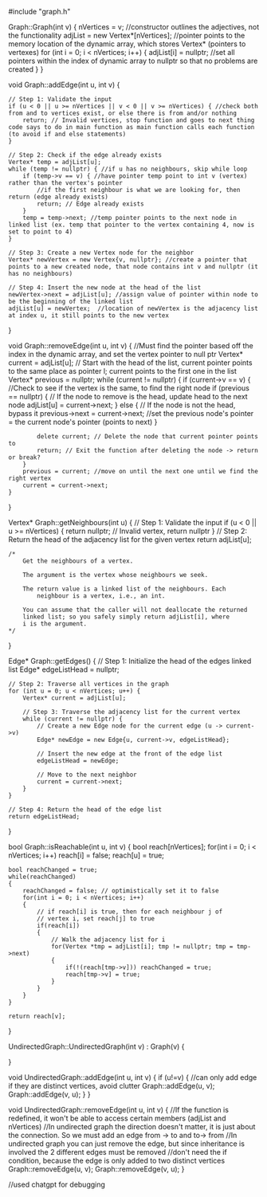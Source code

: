 #include "graph.h"

Graph::Graph(int v) {
    nVertices = v; //constructor outlines the adjectives, not the functionality
    adjList = new Vertex*[nVertices]; //pointer points to the memory location of the dynamic array, which stores Vertex* (pointers to vertexes)
    for (int i = 0; i < nVertices; i++) {
        adjList[i] = nullptr; //set all pointers within the index of dynamic array to nullptr so that no problems are created
    }
}

void Graph::addEdge(int u, int v) {

    // Step 1: Validate the input
    if (u < 0 || u >= nVertices || v < 0 || v >= nVertices) { //check both from and to vertices exist, or else there is from and/or nothing
        return; // Invalid vertices, stop function and goes to next thing code says to do in main function as main function calls each function (to avoid if and else statements)
    }

    // Step 2: Check if the edge already exists
    Vertex* temp = adjList[u];
    while (temp != nullptr) { //if u has no neighbours, skip while loop
        if (temp->v == v) { //have pointer temp point to int v (vertex) rather than the vertex's pointer
            //if the first neighbour is what we are looking for, then return (edge already exists)
            return; // Edge already exists
        }
        temp = temp->next; //temp pointer points to the next node in linked list (ex. temp that pointer to the vertex containing 4, now is set to point to 4)
    }

    // Step 3: Create a new Vertex node for the neighbor
    Vertex* newVertex = new Vertex{v, nullptr}; //create a pointer that points to a new created node, that node contains int v and nullptr (it has no neighbours)

    // Step 4: Insert the new node at the head of the list
    newVertex->next = adjList[u]; //assign value of pointer within node to be the beginning of the linked list
    adjList[u] = newVertex;  //location of newVertex is the adjacency list at index u, it still points to the new vertex
}

void Graph::removeEdge(int u, int v) {
//Must find the pointer based off the index in the dynamic array, and set the vertex pointer to null ptr
    Vertex* current = adjList[u];    // Start with the head of the list, current pointer points to the same place as pointer l; current points to the first one in the list
    Vertex* previous = nullptr;
    while (current != nullptr) {
        if (current->v == v) { //Check to see if the vertex is the same, to find the right node
            if (previous == nullptr) {
                // If the node to remove is the head, update head to the next node
                adjList[u] = current->next;
            } else {
                // If the node is not the head, bypass it
                previous->next = current->next; //set the previous node's pointer = the current node's pointer (points to next)
            }

            delete current; // Delete the node that current pointer points to
            return; // Exit the function after deleting the node -> return or break?
        }
        previous = current; //move on until the next one until we find the right vertex
        current = current->next;
    }
}

Vertex* Graph::getNeighbours(int u) {
    // Step 1: Validate the input
    if (u < 0 || u >= nVertices) {
        return nullptr; // Invalid vertex, return nullptr
    }
    // Step 2: Return the head of the adjacency list for the given vertex
    return adjList[u];

    /*
        Get the neighbours of a vertex.

        The argument is the vertex whose neighbours we seek.

        The return value is a linked list of the neighbours. Each
            neighbour is a vertex, i.e., an int.

        You can assume that the caller will not deallocate the returned
        linked list; so you safely simply return adjList[i], where
        i is the argument.
    */
}

Edge* Graph::getEdges() {
    // Step 1: Initialize the head of the edges linked list
    Edge* edgeListHead = nullptr;

    // Step 2: Traverse all vertices in the graph
    for (int u = 0; u < nVertices; u++) {
        Vertex* current = adjList[u];

        // Step 3: Traverse the adjacency list for the current vertex
        while (current != nullptr) {
            // Create a new Edge node for the current edge (u -> current->v)
            Edge* newEdge = new Edge{u, current->v, edgeListHead};

            // Insert the new edge at the front of the edge list
            edgeListHead = newEdge;

            // Move to the next neighbor
            current = current->next;
        }
    }

    // Step 4: Return the head of the edge list
    return edgeListHead;
}

bool Graph::isReachable(int u, int v)
{
    bool reach[nVertices];
    for(int i = 0; i < nVertices; i++) reach[i] = false;
    reach[u] = true;

    bool reachChanged = true;
    while(reachChanged)
    {
        reachChanged = false; // optimistically set it to false
        for(int i = 0; i < nVertices; i++)
        {
            // if reach[i] is true, then for each neighbour j of
            // vertex i, set reach[j] to true
            if(reach[i])
            {
                // Walk the adjacency list for i
                for(Vertex *tmp = adjList[i]; tmp != nullptr; tmp = tmp->next)
                {
                    if(!(reach[tmp->v])) reachChanged = true;
                    reach[tmp->v] = true;
                }
            }
        }
    }

    return reach[v];
}

UndirectedGraph::UndirectedGraph(int v) : Graph(v) {

}

void UndirectedGraph::addEdge(int u, int v) {
  if (u!=v) { //can only add edge if they are distinct vertices, avoid clutter
      Graph::addEdge(u, v);
      Graph::addEdge(v, u);
  }
}

void UndirectedGraph::removeEdge(int u, int v) {
    //If the function is redefined, it won't be able to access certain members (adjList and nVertices)
    //In undirected graph the direction doesn't matter, it is just about the connection. So we must add an edge from -> to and to-> from
    //In undirected graph you can just remove the edge, but since inheritance is involved the 2 different edges must be removed
    //don't need the if condition, because the edge is only added to two distinct vertices
    Graph::removeEdge(u, v);
    Graph::removeEdge(v, u);
}

//used chatgpt for debugging
